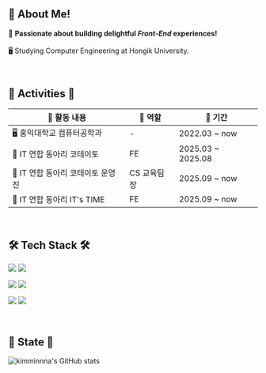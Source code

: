 

<br/>

## 🥰 About Me! 


💬 <b>Passionate about building delightful *Front-End* experiences!</b><br/>  
🖥️ Studying Computer Engineering at Hongik University.<br/>  

<br/>

## 🌟 Activities 🌟

| 💼 활동 내용                                      | 🧸 역할       | 📅 기간                |
|--------------------------------------------------|--------------|-------------------------|
| 🖥️ 홍익대학교 컴퓨터공학과                    | -            | 2022.03 ~ now           |
| 🥔 IT 연합 동아리 코테이토                        |  FE   | 2025.03 ~ 2025.08       |
| 🥔 IT 연합 동아리 코테이토 운영진                     |  CS 교육팀장  | 2025.09 ~ now       |
| 🌟 IT 연합 동아리 IT's TIME                | FE     | 2025.09 ~ now    |


<br/>

## 🛠️ Tech Stack 🛠️

<p>
  <img src="https://img.shields.io/badge/Next-black?style=for-the-badge&logo=next.js&logoColor=white"/>
  <img src="https://img.shields.io/badge/react-20232a.svg?style=for-the-badge&logo=react&logoColor=61DAFB"/>
</p>
<p>
  <img src="https://img.shields.io/badge/javascript-%23323330.svg?style=for-the-badge&logo=javascript&logoColor=%23F7DF1E"/>
  <img src="https://img.shields.io/badge/typescript-%23007ACC.svg?style=for-the-badge&logo=typescript&logoColor=white"/>
</p>
<p>
  <img src="https://img.shields.io/badge/tailwindcss-%2338B2AC.svg?style=for-the-badge&logo=tailwind-css&logoColor=white"/>
  <img src="https://img.shields.io/badge/styled--components-DB7093?style=for-the-badge&logo=styled-components&logoColor=white"/>
</p>

<br/>

## 🐻 State 🐻


![kimminnna's GitHub stats](https://github-readme-stats.vercel.app/api?username=kimminna&show_icons=true&theme=omni)
